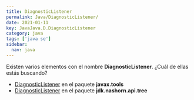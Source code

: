 ```yaml
---
title: DiagnosticListener
permalink: Java/DiagnosticListener/
date: 2021-01-11
key: JavaJava.D.DiagnosticListener
category: java
tags: ['java se']
sidebar: 
  nav: java
---
```


Existen varios elementos con el nombre **DiagnosticListener**. ¿Cuál de ellas estás buscando?
<ul>
<li><a href="/Java/DiagnosticListener-javax-tools/">DiagnosticListener</a> en el paquete <strong>javax.tools</strong></li>
<li><a href="/Java/DiagnosticListener-jdk-nashorn-api-tree/">DiagnosticListener</a> en el paquete <strong>jdk.nashorn.api.tree</strong></li>
<ul>
